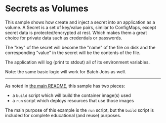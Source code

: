 # Secrets as Volumes

This sample shows how create and inject a secret into an application as a
volume. A Secret is a set of key/value pairs, similar to ConfigMaps, except
secret data is protected/encrypted at rest. Which makes them a great choice
for private data such as credentials or passwords.

The "key" of the secret will become the "name" of the file on disk and
the corresponding "value" in the secret will be the contents of the file.

The application will log (print to stdout) all of its environment variables.

Note: the same basic logic will work for Batch Jobs as well.

- - -

As noted in [the main README](../README.md), this sample has two pieces:

- a `build` script which will build the container image(s) used
- a `run` script which deploys resources that use those images

The main purpose of this example is the `run` script, but the `build`
script is included for complete educational (and reuse) purposes.
